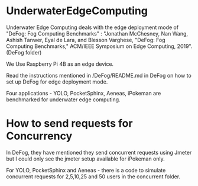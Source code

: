 # UnderwaterEdgeComputing

Underwater Edge Computing deals with the edge deployment mode of "DeFog: Fog Computing Benchmarks" : "Jonathan McChesney, Nan Wang, Ashish Tanwer, Eyal de Lara, and Blesson Varghese, "DeFog: Fog Computing Benchmarks," ACM/IEEE Symposium on Edge Computing, 2019". (DeFog folder)

We Use Raspberry Pi 4B as an edge device.

Read the instructions mentioned in /DeFog/README.md in DeFog on how to set up DeFog for edge deployment mode.

Four applications - YOLO, PocketSphinx, Aeneas, iPokeman are benchmarked for underwater edge computing.

# How to send requests for Concurrency

In DeFog, they have mentioned they send concurrent requests using Jmeter but I could only see the jmeter setup available for iPokeman only. 

For YOLO, PocketSphinx and Aeneas - there is a code to simulate concurrent requests for 2,5,10,25 and 50 users in the concurrent folder.

